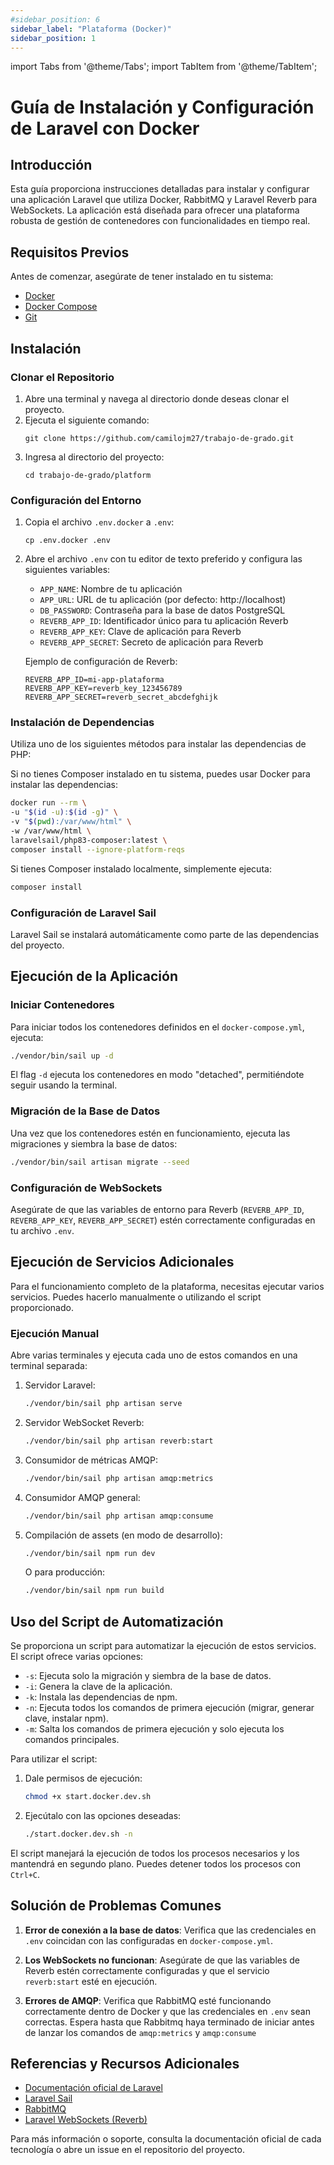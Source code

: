 ```yaml
---
#sidebar_position: 6
sidebar_label: "Plataforma (Docker)"
sidebar_position: 1
---
```


import Tabs from '@theme/Tabs';
import TabItem from '@theme/TabItem';

# Guía de Instalación y Configuración de Laravel con Docker

## Introducción

Esta guía proporciona instrucciones detalladas para instalar y configurar una aplicación Laravel que utiliza Docker, RabbitMQ y Laravel Reverb para WebSockets. La aplicación está diseñada para ofrecer una plataforma robusta de gestión de contenedores con funcionalidades en tiempo real.

## Requisitos Previos

Antes de comenzar, asegúrate de tener instalado en tu sistema:

- [Docker](https://www.docker.com/get-started)
- [Docker Compose](https://docs.docker.com/compose/install/)
- [Git](https://git-scm.com/downloads)

## Instalación

### Clonar el Repositorio

1. Abre una terminal y navega al directorio donde deseas clonar el proyecto.
2. Ejecuta el siguiente comando:
   ```
   git clone https://github.com/camilojm27/trabajo-de-grado.git
   ```
3. Ingresa al directorio del proyecto:
   ```
   cd trabajo-de-grado/platform
   ```

### Configuración del Entorno

1. Copia el archivo `.env.docker` a `.env`:
   ```
   cp .env.docker .env
   ```
2. Abre el archivo `.env` con tu editor de texto preferido y configura las siguientes variables:

   - `APP_NAME`: Nombre de tu aplicación
   - `APP_URL`: URL de tu aplicación (por defecto: http://localhost)
   - `DB_PASSWORD`: Contraseña para la base de datos PostgreSQL
   - `REVERB_APP_ID`: Identificador único para tu aplicación Reverb
   - `REVERB_APP_KEY`: Clave de aplicación para Reverb
   - `REVERB_APP_SECRET`: Secreto de aplicación para Reverb

   Ejemplo de configuración de Reverb:

   ```
   REVERB_APP_ID=mi-app-plataforma
   REVERB_APP_KEY=reverb_key_123456789
   REVERB_APP_SECRET=reverb_secret_abcdefghijk
   ```

### Instalación de Dependencias

Utiliza uno de los siguientes métodos para instalar las dependencias de PHP:

<Tabs groupId="manager">
  <TabItem value="docker" label="Docker">

Si no tienes Composer instalado en tu sistema, puedes usar Docker para instalar las dependencias:

```bash
docker run --rm \
-u "$(id -u):$(id -g)" \
-v "$(pwd):/var/www/html" \
-w /var/www/html \
laravelsail/php83-composer:latest \
composer install --ignore-platform-reqs
```

  </TabItem>
  <TabItem value="composer" label="Composer" default>

Si tienes Composer instalado localmente, simplemente ejecuta:

```bash
composer install
```

  </TabItem>
</Tabs>

### Configuración de Laravel Sail

Laravel Sail se instalará automáticamente como parte de las dependencias del proyecto.

## Ejecución de la Aplicación

### Iniciar Contenedores

Para iniciar todos los contenedores definidos en el `docker-compose.yml`, ejecuta:

```bash
./vendor/bin/sail up -d
```

El flag `-d` ejecuta los contenedores en modo "detached", permitiéndote seguir usando la terminal.

### Migración de la Base de Datos

Una vez que los contenedores estén en funcionamiento, ejecuta las migraciones y siembra la base de datos:

```bash
./vendor/bin/sail artisan migrate --seed
```

### Configuración de WebSockets

Asegúrate de que las variables de entorno para Reverb (`REVERB_APP_ID`, `REVERB_APP_KEY`, `REVERB_APP_SECRET`) estén correctamente configuradas en tu archivo `.env`.

## Ejecución de Servicios Adicionales

Para el funcionamiento completo de la plataforma, necesitas ejecutar varios servicios. Puedes hacerlo manualmente o utilizando el script proporcionado.
<Tabs groupId="scrips">
<TabItem value="manual" label="Manual">

### Ejecución Manual

Abre varias terminales y ejecuta cada uno de estos comandos en una terminal separada:

1. Servidor Laravel:

   ```bash
   ./vendor/bin/sail php artisan serve
   ```

2. Servidor WebSocket Reverb:

   ```bash
   ./vendor/bin/sail php artisan reverb:start
   ```

3. Consumidor de métricas AMQP:

   ```bash
   ./vendor/bin/sail php artisan amqp:metrics
   ```

4. Consumidor AMQP general:

   ```bash
   ./vendor/bin/sail php artisan amqp:consume
   ```

5. Compilación de assets (en modo de desarrollo):

   ```bash
   ./vendor/bin/sail npm run dev
   ```

   O para producción:

   ```bash
   ./vendor/bin/sail npm run build
   ```

</TabItem>
<TabItem value="script" label="Script">

## Uso del Script de Automatización

Se proporciona un script para automatizar la ejecución de estos servicios. El script ofrece varias opciones:

- `-s`: Ejecuta solo la migración y siembra de la base de datos.
- `-i`: Genera la clave de la aplicación.
- `-k`: Instala las dependencias de npm.
- `-n`: Ejecuta todos los comandos de primera ejecución (migrar, generar clave, instalar npm).
- `-m`: Salta los comandos de primera ejecución y solo ejecuta los comandos principales.

Para utilizar el script:

1. Dale permisos de ejecución:

   ```bash
   chmod +x start.docker.dev.sh
   ```

2. Ejecútalo con las opciones deseadas:
   ```bash
   ./start.docker.dev.sh -n
   ```

El script manejará la ejecución de todos los procesos necesarios y los mantendrá en segundo plano. Puedes detener todos los procesos con `Ctrl+C`.
</TabItem>
</Tabs>

## Solución de Problemas Comunes

1. **Error de conexión a la base de datos**: Verifica que las credenciales en `.env` coincidan con las configuradas en `docker-compose.yml`.

2. **Los WebSockets no funcionan**: Asegúrate de que las variables de Reverb estén correctamente configuradas y que el servicio `reverb:start` esté en ejecución.

3. **Errores de AMQP**: Verifica que RabbitMQ esté funcionando correctamente dentro de Docker y que las credenciales en `.env` sean correctas. Espera hasta que Rabbitmq haya terminado de iniciar antes de lanzar los comandos de `amqp:metrics` y `amqp:consume`

## Referencias y Recursos Adicionales

- [Documentación oficial de Laravel](https://laravel.com/docs)
- [Laravel Sail](https://laravel.com/docs/sail)
- [RabbitMQ](https://www.rabbitmq.com/documentation.html)
- [Laravel WebSockets (Reverb)](https://laravel.com/docs/11.x/reverb)

Para más información o soporte, consulta la documentación oficial de cada tecnología o abre un issue en el repositorio del proyecto.
